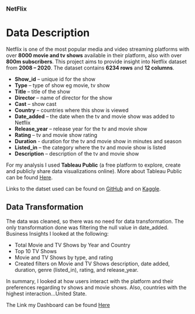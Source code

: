 ### NetFlix

# Data Description
Netflix is one of the most popular media and video streaming platforms with over **8000 movie and tv shows** available in their platform, also with over **800m subscribers**. This project aims to provide insight into Netflix dataset from **2008 – 2020**. The dataset contains **6234 rows** and **12 columns**.

* **Show_id** – unique id for the show
* **Type** – type of show eg movie, tv show
* **Title** – title of the show
* **Director** – name of director for the show
* **Cast** – show cast
* **Country** – countries where this show is viewed
* **Date_added** – the date when the tv and movie show was added to Netflix
* **Release_year** – release year for the tv and movie show
* **Rating** – tv and movie show rating
* **Duration** - duration for the tv and movie show in minutes and season
* **Listed_in** – the category where the tv and movie show is listed
* **Description** – description of the tv and movie show

For my analysis I used **Tableau Public** (a free platform to explore, create and publicly share data visualizations online). More about Tableau Public can be found [Here](https://www.tableau.com/products/public).

Links to the datset used can be found on [GitHub](https://github.com/prasertcbs/basic-dataset/blob/master/netflix_titles.csv) and on [Kaggle](https://www.kaggle.com/datasets/shivamb/netflix-shows).

## Data Transformation
The data was cleaned, so there was no need for data transformation. The only transformation done was filtering the null value in date_added.
Business Insights
I looked at the following:
* Total Movie and TV Shows by Year and Country
* Top 10 TV Shows
* Movie and TV Shows by type, and rating
* Created filters on Movie and TV Shows description, date added, duration, genre (listed_in), rating, and release_year.

In summary, I looked at how users interact with the platform and their preferences regarding tv shows and movie shows. Also, countries with the highest interaction…United State.

The Link my Dashboard can be found [Here](https://public.tableau.com/views/Netflix2_16941938655900/Netflix?:language=en-US&:display_count=n&:origin=viz_share_link)


